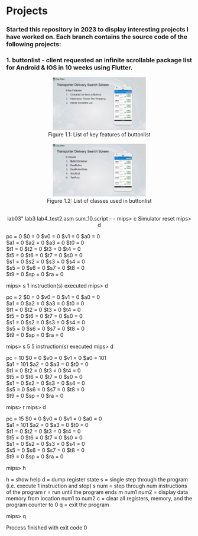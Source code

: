 # Projects
### Started this repository in 2023 to display interesting projects I have worked on. Each branch contains the source code of the following projects:
  
### 1. buttonlist -  client requested an infinite scrollable package list for Android & IOS in 10 weeks using Flutter.
<p align = "center">
<img src = "https://github.com/darylng154/Projects/blob/main/README_files/buttonlist_classes.png?raw=true" width=50% height=50%>
  <br>
Figure 1.1: List of key features of buttonlist
  <br>
  <br>
<img src = "https://github.com/darylng154/Projects/blob/main//README_files/buttonlist_features.png?raw=true" width=50% height=50%>
  <br>
Figure 1.2: List of classes used in buttonlist
  <br>
  <br>
</p>




<p align  = "center">
lab03" lab3 lab4_test2.asm sum_10.script - -  
mips> c  
		Simulator reset  
mips> d  

 pc = 0
$0  = 0        $v0 = 0        $v1 = 0        $a0 = 0        
$a1 = 0        $a2 = 0        $a3 = 0        $t0 = 0        
$t1 = 0        $t2 = 0        $t3 = 0        $t4 = 0        
$t5 = 0        $t6 = 0        $t7 = 0        $s0 = 0        
$s1 = 0        $s2 = 0        $s3 = 0        $s4 = 0        
$s5 = 0        $s6 = 0        $s7 = 0        $t8 = 0        
$t9 = 0        $sp = 0        $ra = 0        

mips> s
		1 instruction(s) executed
mips> d

 pc = 2
$0  = 0        $v0 = 0        $v1 = 0        $a0 = 0        
$a1 = 0        $a2 = 0        $a3 = 0        $t0 = 0        
$t1 = 0        $t2 = 0        $t3 = 0        $t4 = 0        
$t5 = 0        $t6 = 0        $t7 = 0        $s0 = 0        
$s1 = 0        $s2 = 0        $s3 = 0        $s4 = 0        
$s5 = 0        $s6 = 0        $s7 = 0        $t8 = 0        
$t9 = 0        $sp = 0        $ra = 0        

mips> s 5
		5 instruction(s) executed
mips> d

 pc = 10
$0  = 0        $v0 = 0        $v1 = 0        $a0 = 101      
$a1 = 101      $a2 = 0        $a3 = 0        $t0 = 0        
$t1 = 0        $t2 = 0        $t3 = 0        $t4 = 0        
$t5 = 0        $t6 = 0        $t7 = 0        $s0 = 0        
$s1 = 0        $s2 = 0        $s3 = 0        $s4 = 0        
$s5 = 0        $s6 = 0        $s7 = 0        $t8 = 0        
$t9 = 0        $sp = 0        $ra = 0        

mips> r
mips> d

 pc = 15
$0  = 0        $v0 = 0        $v1 = 0        $a0 = 0        
$a1 = 101      $a2 = 0        $a3 = 0        $t0 = 0        
$t1 = 0        $t2 = 0        $t3 = 0        $t4 = 0        
$t5 = 0        $t6 = 0        $t7 = 0        $s0 = 0        
$s1 = 0        $s2 = 0        $s3 = 0        $s4 = 0        
$s5 = 0        $s6 = 0        $s7 = 0        $t8 = 0        
$t9 = 0        $sp = 0        $ra = 0        

mips> h

h = show help
d = dump register state
s = single step through the program (i.e. execute 1 instruction and stop)
s num = step through num instructions of the program
r = run until the program ends
m num1 num2 = display data memory from location num1 to num2
c = clear all registers, memory, and the program counter to 0
q = exit the program

mips> q

Process finished with exit code 0

</p>
